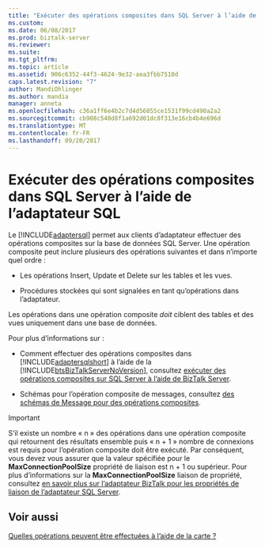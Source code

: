 ```yaml
---
title: "Exécuter des opérations composites dans SQL Server à l’aide de l’adaptateur SQL | Documents Microsoft"
ms.custom: 
ms.date: 06/08/2017
ms.prod: biztalk-server
ms.reviewer: 
ms.suite: 
ms.tgt_pltfrm: 
ms.topic: article
ms.assetid: 906c6352-44f3-4624-9e32-aea3fbb7510d
caps.latest.revision: "7"
author: MandiOhlinger
ms.author: mandia
manager: anneta
ms.openlocfilehash: c36a1ff6e4b2c7d4d56855ce1531f99cd490a2a2
ms.sourcegitcommit: cb908c540d8f1a692d01dc8f313e16cb4b4e696d
ms.translationtype: MT
ms.contentlocale: fr-FR
ms.lasthandoff: 09/20/2017
---
```

# <a name="run-composite-operations-in-sql-server--using-the-sql-adapter"></a>Exécuter des opérations composites dans SQL Server à l’aide de l’adaptateur SQL
Le [!INCLUDE[adaptersql](../../includes/adaptersql-md.md)] permet aux clients d’adaptateur effectuer des opérations composites sur la base de données SQL Server. Une opération composite peut inclure plusieurs des opérations suivantes et dans n’importe quel ordre :  
  
-   Les opérations Insert, Update et Delete sur les tables et les vues.  
  
-   Procédures stockées qui sont signalées en tant qu’opérations dans l’adaptateur.  
  
 Les opérations dans une opération composite *doit* ciblent des tables et des vues uniquement dans une base de données.  
  
 Pour plus d’informations sur :  
  
-   Comment effectuer des opérations composites dans [!INCLUDE[adaptersqlshort](../../includes/adaptersqlshort-md.md)] à l’aide de la [!INCLUDE[btsBizTalkServerNoVersion](../../includes/btsbiztalkservernoversion-md.md)], consultez [exécuter des opérations composites sur SQL Server à l’aide de BizTalk Server](../../adapters-and-accelerators/adapter-sql/run-composite-operations-on-sql-server-using-biztalk-server.md).  
  
-   Schémas pour l’opération composite de messages, consultez [des schémas de Message pour des opérations composites](../../adapters-and-accelerators/adapter-sql/message-schemas-for-composite-operations.md).  
  
> [!IMPORTANT]
>  S’il existe un nombre « n » des opérations dans une opération composite qui retournent des résultats ensemble puis « n + 1 » nombre de connexions est requis pour l’opération composite doit être exécuté. Par conséquent, vous devez vous assurer que la valeur spécifiée pour le **MaxConnectionPoolSize** propriété de liaison est n + 1 ou supérieur. Pour plus d’informations sur la **MaxConnectionPoolSize** liaison de propriété, consultez [en savoir plus sur l’adaptateur BizTalk pour les propriétés de liaison de l’adaptateur SQL Server](../../adapters-and-accelerators/adapter-sql/read-about-the-biztalk-adapter-for-sql-server-adapter-binding-properties.md).  
  
## <a name="see-also"></a>Voir aussi  
 [Quelles opérations peuvent être effectuées à l’aide de la carte ?](https://msdn.microsoft.com/library/cc185435(v=bts.10).aspx)